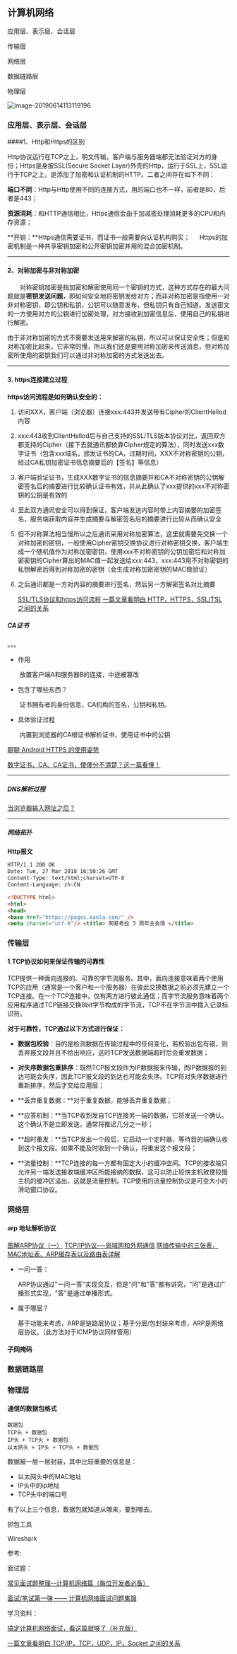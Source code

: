 ## 计算机网络

应用层、表示层、会话层

传输层

网络层

数据链路层

物理层

![image-20190614113119196](/Users/wzb/Documents/Android_Dev_Note/assets/image-20190614113119196.png)



### **应用层、表示层、会话层**

####1、Http和Https的区别

Http协议运行在TCP之上，明文传输，客户端与服务器端都无法验证对方的身份；Https是身披SSL(Secure Socket Layer)外壳的Http，运行于SSL上，SSL运行于TCP之上，是添加了加密和认证机制的HTTP。二者之间存在如下不同：

**端口不同**：Http与Http使用不同的连接方式，用的端口也不一样，前者是80，后者是443；

**资源消耗**：和HTTP通信相比，Https通信会由于加减密处理消耗更多的CPU和内存资源；

**开销：**Https通信需要证书，而证书一般需要向认证机构购买； 
　 
Https的加密机制是一种共享密钥加密和公开密钥加密并用的混合加密机制。

---

#### 2、对称加密与非对称加密

　　对称密钥加密是指加密和解密使用同一个密钥的方式，这种方式存在的最大问题就是**密钥发送问题**，即如何安全地将密钥发给对方；而非对称加密是指使用一对非对称密钥，即公钥和私钥，公钥可以随意发布，但私钥只有自己知道。发送密文的一方使用对方的公钥进行加密处理，对方接收到加密信息后，使用自己的私钥进行解密。

由于非对称加密的方式不需要发送用来解密的私钥，所以可以保证安全性；但是和对称加密比起来，它非常的慢，所以我们还是要用对称加密来传送消息，但对称加密所使用的密钥我们可以通过非对称加密的方式发送出去。

---

#### **3. https连接建立过程**

**https访问流程是如何确认安全的：**

1. 访问XXX，客户端（浏览器）连接xxx:443并发送带有Cipher的ClientHellod内容
2. xxx:443收到ClientHellod后与自己支持的SSL/TLS版本协议对比，返回双方都支持的Cipher（接下去就通讯都依靠Cipher规定的算法），同时发送xxx数字证书（包含xxx域名，颁发证书的CA，过期时间，XXX不对称密钥的公钥，经过CA私钥加密证书信息摘要后的【签名】等信息）
3. 客户端验证证书，生成XXX数字证书的信息摘要并和CA不对称密钥的公钥解密签名后的摘要进行比较确认证书有效，并从此确认了xxx提供的xxx不对称密钥的公钥是有效的
4. 至此双方通讯安全可以得到保证，客户端发送内容时带上内容摘要的加密签名，服务端获取内容并生成摘要与解密签名后的摘要进行比较从而确认安全
5. 但不对称算法相当慢所以之后通讯采用对称加密算法，这里就需要先交换一个对称加密的密钥，一般使用Cipher密钥交换协议进行对称密钥交换，客户端生成一个随机值作为对称加密密钥，使用xxx不对称密钥的公钥加密后和对称加密密钥的Cipher算出的MAC值一起发送给xxx:443，xxx:443用不对称密钥的私钥解密后得到对称加密的密钥（会生成对称加密密钥的MAC做验证）
6. 之后通讯都是一方对内容的摘要进行签名，然后另一方解密签名对比摘要

   [SSL/TLS协议和https访问流程](http://forthxu.com/blog/article/63.html) [一篇文章看明白 HTTP，HTTPS，SSL/TSL 之间的关系](https://blog.csdn.net/freekiteyu/article/details/76423436)

##### CA证书

。。。

- 作用

  ​	放置客户端A和服务器B的连接，中途被篡改

- 包含了哪些东西？

  ​	证书拥有者的身份信息，CA机构的签名，公钥和私钥。

- 具体验证过程

  ​	内置到浏览器的CA根证书解析证书，使用证书中的公钥



[聊聊 Android HTTPS 的使用姿势](https://dieyidezui.com/talk-about-android-https/)

[数字证书、CA、CA证书，傻傻分不清楚？这一篇看懂！](https://www.jianshu.com/p/950ffeb370db)

---



##### **DNS解析过程**

[当浏览器输入网址之后？](https://www.jianshu.com/p/57d4d4a56097) 

---

##### **网络拓扑**



**Http报文**

``` html
HTTP/1.1 200 OK
Date: Tue, 27 Mar 2018 16:50:26 GMT
Content-Type: text/html;charset=UTF-8
Content-Language: zh-CN

<!DOCTYPE html>
<html>
<head>
<base href="https://pages.kaola.com/" />
<meta charset="utf-8"/> <title> 网易考拉 3 周年主会场 </title>

```







### **传输层**

#### 1.TCP协议如何来保证传输的可靠性

TCP提供一种面向连接的、可靠的字节流服务。其中，面向连接意味着两个使用TCP的应用（通常是一个客户和一个服务器）在彼此交换数据之前必须先建立一个TCP连接。在一个TCP连接中，仅有两方进行彼此通信；而字节流服务意味着两个应用程序通过TCP链接交换8bit字节构成的字节流，TCP不在字节流中插入记录标识符。

**对于可靠性，TCP通过以下方式进行保证：**

- **数据包校验**：目的是检测数据在传输过程中的任何变化，若校验出包有错，则丢弃报文段并且不给出响应，这时TCP发送数据端超时后会重发数据；

- **对失序数据包重排序**：既然TCP报文段作为IP数据报来传输，而IP数据报的到达可能会失序，因此TCP报文段的到达也可能会失序。TCP将对失序数据进行重新排序，然后才交给应用层；

- **丢弃重复数据：**对于重复数据，能够丢弃重复数据；

- **应答机制：**当TCP收到发自TCP连接另一端的数据，它将发送一个确认。这个确认不是立即发送，通常将推迟几分之一秒；

- **超时重发：**当TCP发出一个段后，它启动一个定时器，等待目的端确认收到这个报文段。如果不能及时收到一个确认，将重发这个报文段；

- **流量控制：**TCP连接的每一方都有固定大小的缓冲空间。TCP的接收端只允许另一端发送接收端缓冲区所能接纳的数据，这可以防止较快主机致使较慢主机的缓冲区溢出，这就是流量控制。TCP使用的流量控制协议是可变大小的滑动窗口协议。



### 网络层

#### arp 地址解析协议

[图解ARP协议（一）](https://www.cnblogs.com/csguo/p/7527303.html) [TCP/IP协议---局域网和外网通信](https://www.jianshu.com/p/b132713c37c7) [网络传输中的三张表，MAC地址表、ARP缓存表以及路由表详解](https://www.jianshu.com/p/63fd0faa47da)

- 一问一答：

  ​	ARP协议通过"一问一答"实现交互，但是"问"和"答"都有讲究，"问"是通过广播形式实现，"答"是通过单播形式。

- 属于哪层？

  ​	基于功能来考虑，ARP是链路层协议；基于分层/包封装来考虑，ARP是网络层协议。（此方法对于ICMP协议同样管用）

  

#### 子网掩码





### 数据链路层



### 物理层

#### 通信的数据包格式

```
数据包
TCP头 + 数据包
IP头 + TCP头 + 数据包
以太网头 + IP头 + TCP头 + 数据包
```

数据被一层一层封装，其中比较重要的信息是：

- 以太网头中的MAC地址
- IP头中的ip地址
- TCP头中的端口号

有了以上三个信息，数据包就知道从哪来，要到哪去。





抓包工具

Wireshark



参考:

面试题：

[常见面试题整理--计算机网络篇（每位开发者必备）](<https://zhuanlan.zhihu.com/p/24001696>)

[面试/笔试第一弹 —— 计算机网络面试问题集锦](<https://blog.csdn.net/justloveyou_/article/details/78303617>)



学习资料：

[搞定计算机网络面试，看这篇就够了（补充版）](<https://juejin.im/post/5b7be0b2e51d4538db34a51e>)

[一篇文章看明白 TCP/IP，TCP，UDP，IP，Socket 之间的关系](https://blog.csdn.net/freekiteyu/article/details/72236734)